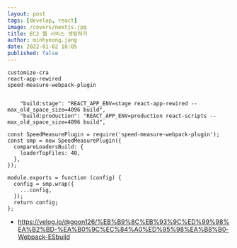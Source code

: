 ```yaml
---
layout: post
tags: [develop, react]
image: /covers/nextjs.jpg
title: EC2 웹 서비스 셋팅하기
author: minhyeong.jang
date: 2022-01-02 18:05
published: false
---
```


```
customize-cra
react-app-rewired
speed-measure-webpack-plugin


    "build:stage": "REACT_APP_ENV=stage react-app-rewired --max_old_space_size=4096 build",
    "build:production": "REACT_APP_ENV=production react-scripts --max_old_space_size=4096 build",
```

```
const SpeedMeasurePlugin = require('speed-measure-webpack-plugin');
const smp = new SpeedMeasurePlugin({
  compareLoadersBuild: {
    loaderTopFiles: 40,
  },
});

module.exports = function (config) {
  config = smp.wrap({
    ...config,
  });
  return config;
};

```

- https://velog.io/@goon126/%EB%B9%8C%EB%93%9C%ED%99%98%EA%B2%BD-%EA%B0%9C%EC%84%A0%ED%95%98%EA%B8%B0-Webpack-ESbuild
